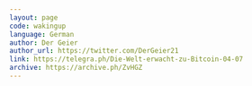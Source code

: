 ```yaml
---
layout: page
code: wakingup
language: German
author: Der Geier
author_url: https://twitter.com/DerGeier21
link: https://telegra.ph/Die-Welt-erwacht-zu-Bitcoin-04-07
archive: https://archive.ph/ZvHGZ
---
```

